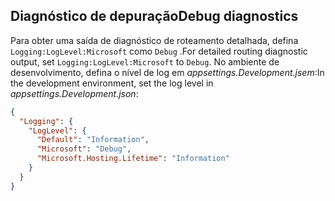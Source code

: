 ## <a name="debug-diagnostics"></a><span data-ttu-id="62200-101">Diagnóstico de depuração</span><span class="sxs-lookup"><span data-stu-id="62200-101">Debug diagnostics</span></span>

<span data-ttu-id="62200-102">Para obter uma saída de diagnóstico de roteamento detalhada, defina `Logging:LogLevel:Microsoft` como `Debug` .</span><span class="sxs-lookup"><span data-stu-id="62200-102">For detailed routing diagnostic output, set `Logging:LogLevel:Microsoft` to `Debug`.</span></span> <span data-ttu-id="62200-103">No ambiente de desenvolvimento, defina o nível de log em *appsettings.Development.jsem*:</span><span class="sxs-lookup"><span data-stu-id="62200-103">In the development environment, set the log level in *appsettings.Development.json*:</span></span>

```json
{
  "Logging": {
    "LogLevel": {
      "Default": "Information",
      "Microsoft": "Debug",
      "Microsoft.Hosting.Lifetime": "Information"
    }
  }
}
```
